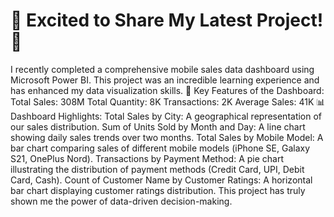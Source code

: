 # 🚀 Excited to Share My Latest Project! 🚀
I recently completed a comprehensive mobile sales data dashboard using Microsoft Power BI. This project was an incredible learning experience and has enhanced my data visualization skills.
🌟 Key Features of the Dashboard:
Total Sales: 308M
Total Quantity: 8K
Transactions: 2K
Average Sales: 41K
📊 Dashboard Highlights:
Total Sales by City: A geographical representation of our sales distribution.
Sum of Units Sold by Month and Day: A line chart showing daily sales trends over two months.
Total Sales by Mobile Model: A bar chart comparing sales of different mobile models (iPhone SE, Galaxy S21, OnePlus Nord).
Transactions by Payment Method: A pie chart illustrating the distribution of payment methods (Credit Card, UPI, Debit Card, Cash).
Count of Customer Name by Customer Ratings: A horizontal bar chart displaying customer ratings distribution.
This project has truly shown me the power of data-driven decision-making.
